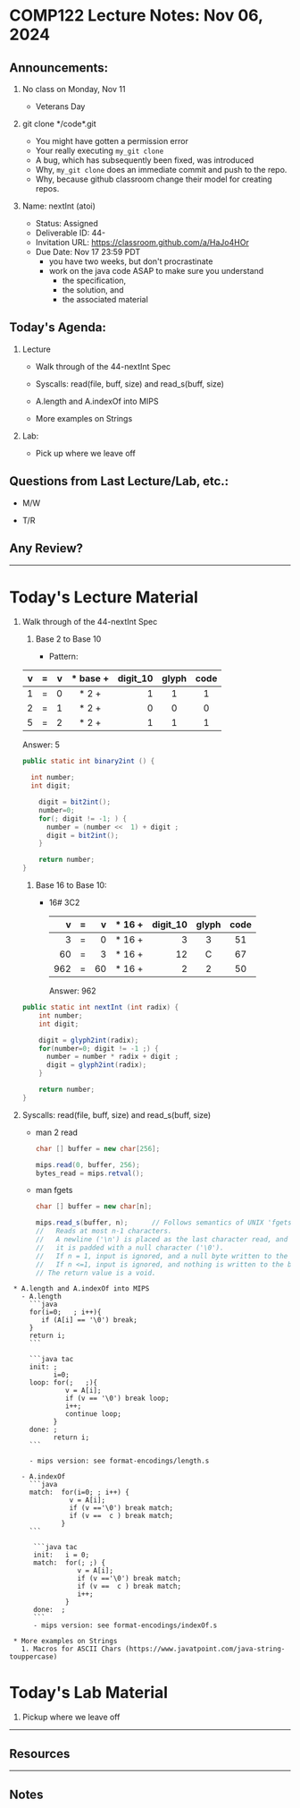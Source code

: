 # COMP122 Lecture Notes: Nov 06, 2024

## Announcements:

   1. No class on Monday, Nov 11
      - Veterans Day

   1. git clone  \*/code\*.git
      - You might have gotten a permission error
      - Your really executing `my_git clone`
      - A bug, which has subsequently been fixed, was introduced
      - Why, `my_git clone` does an immediate commit and push to the repo.
      - Why, because github classroom change their model for creating repos.

   1. Name: nextInt (atoi)
      - Status: Assigned
      - Deliverable ID: 44-
      - Invitation URL: https://classroom.github.com/a/HaJo4HOr
      - Due Date: Nov 17 23:59 PDT
        - you have two weeks, but don't procrastinate
        - work on the java code ASAP to make sure you understand
          - the specification,
          - the solution, and
          - the associated material


## Today's Agenda:

  1. Lecture
     * Walk through of the 44-nextInt Spec

     * Syscalls: read(file, buff, size) and read_s(buff, size)

     * A.length and A.indexOf into MIPS

     * More examples on Strings

  1. Lab: 
     * Pick up where we leave off


## Questions from Last Lecture/Lab, etc.:
   * M/W

   * T/R


## Any Review?

---
# Today's Lecture Material

   1. Walk through of the 44-nextInt Spec
      1. Base 2 to Base 10

         - Pattern:

       |   v   | = |   v   | * base + | digit_10 | glyph | code |
       |------:|:-:|------:|:--------:|---------:|:-----:|:----:|
       |   1   | = |   0   | * 2    + |     1    |  1    |  1   |
       |   2   | = |   1   | * 2    + |     0    |  0    |  0   |
       |   5   | = |   2   | * 2    + |     1    |  1    |  1   |

       Answer: 5 

       ```java
       public static int binary2int () {

         int number;
         int digit;

           digit = bit2int();
           number=0;
           for(; digit != -1; ) {
             number = (number <<  1) + digit ; 
             digit = bit2int();
           }
       
           return number;
       }
       ```

      1. Base 16 to Base 10:
         - 16#   3C2 

           |   v   | = |   v   | * 16   + | digit_10 | glyph | code |
           |------:|:-:|------:|:--------:|---------:|:-----:|:----:|
           |    3  | = |   0   | * 16   + |    3     |   3   |  51  |
           |   60  | = |   3   | * 16   + |   12     |   C   |  67  |
           |  962  | = |  60   | * 16   + |    2     |   2   |  50  |
  
           Answer: 962
 

      ```java
      public static int nextInt (int radix) {
          int number;
          int digit;
      
          digit = glyph2int(radix);
          for(number=0; digit != -1 ;) {
            number = number * radix + digit ; 
            digit = glyph2int(radix);
          }
      
          return number;
      }
      ```


   1. Syscalls: read(file, buff, size) and read_s(buff, size)

      - man 2 read
        ```java
        char [] buffer = new char[256];

        mips.read(0, buffer, 256);
        bytes_read = mips.retval();
        ```

      - man fgets
        ```java
        char [] buffer = new char[n];

        mips.read_s(buffer, n);      // Follows semantics of UNIX 'fgets'.  
        //   Reads at most n-1 characters. 
        //   A newline ('\n') is placed as the last character read, and then
        //   it is padded with a null character ('\0').
        //   If n = 1, input is ignored, and a null byte written to the buffer.
        //   If n <=1, input is ignored, and nothing is written to the buffer.
        // The return value is a void.
        ```

     * A.length and A.indexOf into MIPS
       - A.length
         ```java
         for(i=0;   ; i++){
            if (A[i] == '\0') break;
         }
         return i;
         ```
   
         ```java tac
         init: ;
               i=0;
         loop: for(;   ;){
                  v = A[i];
                  if (v == '\0') break loop;
                  i++;
                  continue loop;
               }
         done: ;
               return i;
         ```

         - mips version: see format-encodings/length.s

       - A.indexOf
         ```java        
         match:  for(i=0; ; i++) {
                   v = A[i];
                   if (v =='\0') break match;
                   if (v ==  c ) break match;
                 }
         ```           

          ```java tac       
          init:   i = 0; 
          match:  for(; ;) {
                     v = A[i];
                     if (v =='\0') break match;
                     if (v ==  c ) break match;
                     i++;
                  }
          done:  ;
          ```     
          - mips version: see format-encodings/indexOf.s      

     * More examples on Strings
       1. Macros for ASCII Chars (https://www.javatpoint.com/java-string-touppercase)

 

# Today's Lab Material

  1. Pickup where we leave off


---
## Resources


---
<!-- This section for student's to place their own notes. -->
<!-- This section will not be updated by the Professor.   -->

## Notes  



